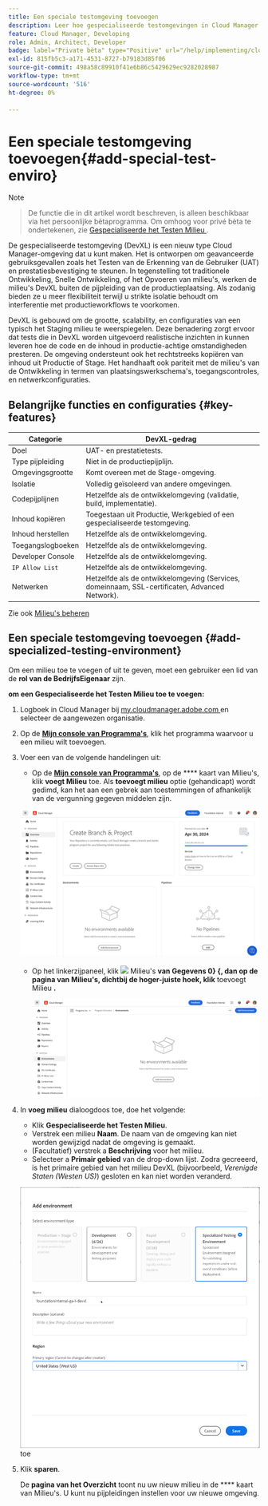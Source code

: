```yaml
---
title: Een speciale testomgeving toevoegen
description: Leer hoe gespecialiseerde testomgevingen in Cloud Manager speciale ruimte bieden voor het valideren van functies onder bijna-productieomstandigheden, ideaal voor stresstests en geavanceerde controles voorafgaand aan de implementatie.
feature: Cloud Manager, Developing
role: Admin, Architect, Developer
badge: label="Private bèta" type="Positive" url="/help/implementing/cloud-manager/release-notes/current.md#gitlab-bitbucket"
exl-id: 815fb5c3-a171-4531-8727-b79183d85f06
source-git-commit: 498a58c89910f41e6b86c5429629ec9282028987
workflow-type: tm+mt
source-wordcount: '516'
ht-degree: 0%

---
```


# Een speciale testomgeving toevoegen{#add-special-test-enviro}

>[!NOTE]
>
>>De functie die in dit artikel wordt beschreven, is alleen beschikbaar via het persoonlijke bètaprogramma. Om omhoog voor privé bèta te ondertekenen, zie [ Gespecialiseerde het Testen Milieu ](/help/implementing/cloud-manager/release-notes/current.md#specialized-test-environment).

De gespecialiseerde testomgeving (DevXL) is een nieuw type Cloud Manager-omgeving dat u kunt maken. Het is ontworpen om geavanceerde gebruiksgevallen zoals het Testen van de Erkenning van de Gebruiker (UAT) en prestatiesbevestiging te steunen. In tegenstelling tot traditionele Ontwikkeling, Snelle Ontwikkeling, of het Opvoeren van milieu&#39;s, werken de milieu&#39;s DevXL buiten de pijpleiding van de productieplaatsing. Als zodanig bieden ze u meer flexibiliteit terwijl u strikte isolatie behoudt om interferentie met productieworkflows te voorkomen.

DevXL is gebouwd om de grootte, scalability, en configuraties van een typisch het Staging milieu te weerspiegelen. Deze benadering zorgt ervoor dat tests die in DevXL worden uitgevoerd realistische inzichten in kunnen leveren hoe de code en de inhoud in productie-achtige omstandigheden presteren. De omgeving ondersteunt ook het rechtstreeks kopiëren van inhoud uit Productie of Stage. Het handhaaft ook pariteit met de milieu&#39;s van de Ontwikkeling in termen van plaatsingswerkschema&#39;s, toegangscontroles, en netwerkconfiguraties.

## Belangrijke functies en configuraties {#key-features}

| Categorie | DevXL-gedrag |
| --- | --- |
| Doel | UAT- en prestatietests. |
| Type pijpleiding | Niet in de productiepijplijn. |
| Omgevingsgrootte | Komt overeen met de Stage-omgeving. |
| Isolatie | Volledig geïsoleerd van andere omgevingen. |
| Codepijplijnen | Hetzelfde als de ontwikkelomgeving (validatie, build, implementatie). |
| Inhoud kopiëren | Toegestaan uit Productie, Werkgebied of een gespecialiseerde testomgeving. |
| Inhoud herstellen | Hetzelfde als de ontwikkelomgeving. |
| Toegangslogboeken | Hetzelfde als de ontwikkelomgeving. |
| Developer Console | Hetzelfde als de ontwikkelomgeving. |
| `IP Allow List` | Hetzelfde als de ontwikkelomgeving. |
| Netwerken | Hetzelfde als de ontwikkelomgeving (Services, domeinnaam, SSL-certificaten, Advanced Network). |

Zie ook [ Milieu&#39;s beheren ](/help/implementing/cloud-manager/manage-environments.md)

## Een speciale testomgeving toevoegen {#add-specialized-testing-environment}

Om een milieu toe te voegen of uit te geven, moet een gebruiker een lid van de **rol van de BedrijfsEigenaar** zijn.

**om een Gespecialiseerde het Testen Milieu toe te voegen:**

1. Logboek in Cloud Manager bij [ my.cloudmanager.adobe.com ](https://my.cloudmanager.adobe.com/) en selecteer de aangewezen organisatie.

1. Op de **[Mijn console van Programma&#39;s](/help/implementing/cloud-manager/navigation.md#my-programs)**, klik het programma waarvoor u een milieu wilt toevoegen.

1. Voer een van de volgende handelingen uit:

   * Op de **[Mijn console van Programma&#39;s](/help/implementing/cloud-manager/navigation.md#my-programs)**, op de **** kaart van Milieu&#39;s, klik **voegt Milieu** toe.
Als **toevoegt milieu** optie (gehandicapt) wordt gedimd, kan het aan een gebrek aan toestemmingen of afhankelijk van de vergunning gegeven middelen zijn.

   ![ kaart van Milieu&#39;s ](assets/no-environments.png)

   * Op het linkerzijpaneel, klik ![ ](https://spectrum.adobe.com/static/icons/workflow_18/Smock_Data_18_N.svg) Milieu&#39;s **van Gegevens 0} {, dan op de pagina van Milieu&#39;s, dichtbij de hoger-juiste hoek, klik** toevoegt Milieu **.**

     ![ Milieu&#39;s tabel ](assets/environments-tab.png)

1. In **voeg milieu** dialoogdoos toe, doe het volgende:

   * Klik **Gespecialiseerde het Testen Milieu**.
   * Verstrek een milieu **Naam**. De naam van de omgeving kan niet worden gewijzigd nadat de omgeving is gemaakt.
   * (Facultatief) verstrek a **Beschrijving** voor het milieu.
   * Selecteer a **Primair gebied** van de drop-down lijst. Zodra gecreeerd, is het primaire gebied van het milieu DevXL (bijvoorbeeld, *Verenigde Staten (Westen US)*) gesloten en kan niet worden veranderd.

   ![ voeg milieu dialoogdoos met Gespecialiseerde het Testen van Milieu geselecteerde radioknoop ](assets/specialized-test-environment.png) toe

1. Klik **sparen**.

   De **pagina van het Overzicht** toont nu uw nieuw milieu in de **** kaart van Milieu&#39;s. U kunt nu pijpleidingen instellen voor uw nieuwe omgeving.
